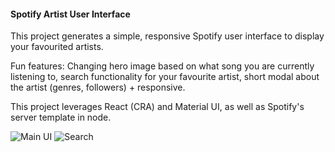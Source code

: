 #### Spotify Artist User Interface

This project generates a simple, responsive Spotify user interface to display your favourited artists.

Fun features: Changing hero image based on what song you are currently listening to, search functionality for your favourite artist, short modal about the artist (genres, followers) + responsive.

This project leverages React (CRA) and Material UI, as well as Spotify's server template in node.

![Main UI](https://raw.githubusercontent.com/savannahostrowski/spotify-ui/master/Spotify-UI.png)
![Search](https://raw.githubusercontent.com/savannahostrowski/spotify-ui/master/Maggie-Search.png)

